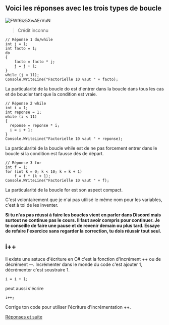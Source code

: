 ## Voici les réponses avec les trois types de boucle
![FWf6iz5XwAErVuN](https://user-images.githubusercontent.com/802089/176840153-a1f3414e-d8bb-4e25-ae5d-be6ddff9ebde.jpg)
> Crédit inconnu

```
// Réponse 1 do/while
int j = 1;
int facto = 1;
do
{
    facto = facto * j;
    j = j + 1;
}
while (j < 11);
Console.WriteLine("Factorielle 10 vaut " + facto);
```
La particularité de la boucle do est d'entrer dans la boucle dans tous les cas et de boucler tant que la condition est vraie.
```
// Réponse 2 while
int i = 1;
int reponse = 1;
while (i < 11)
{
  reponse = reponse * i;
  i = i + 1;
}
Console.WriteLine("Factorielle 10 vaut " + reponse);
```
La particularité de la boucle while est de ne pas forcement entrer dans le boucle si la condition est fausse dès de départ.
```
// Réponse 3 for
int f = 1;
for (int k = 0; k < 10; k = k + 1)
    f = f * (k + 1);
Console.WriteLine("Factorielle 10 vaut " + f);
```
La particularité de la boucle for est son aspect compact.

C'est volontairement que je n'ai pas utilisé le même nom pour les variables, c'est à toi de les inventer.

**Si tu n'as pas réussi à faire les boucles vient en parler dans Discord mais surtout ne continue pas le cours. Il faut avoir compris pour continuer. Je te conseille de faire une pause et de revenir demain ou plus tard. Essaye de refaire l'exercice sans regarder la correction, tu dois réussir tout seul.**

## i++
Il existe une astuce d'écriture en C# c'est la fonction d'incrément ++ ou de décrément --. Incrémenter dans le monde du code c'est ajouter 1, décrémenter c'est soustraire 1.
```
i = i + 1;
```
peut aussi s'écrire
```
i++;
```

Corrige ton code pour utiliser l'écriture d'incrémentation ++.

[Réponses et suite](04_03_TP.md)

